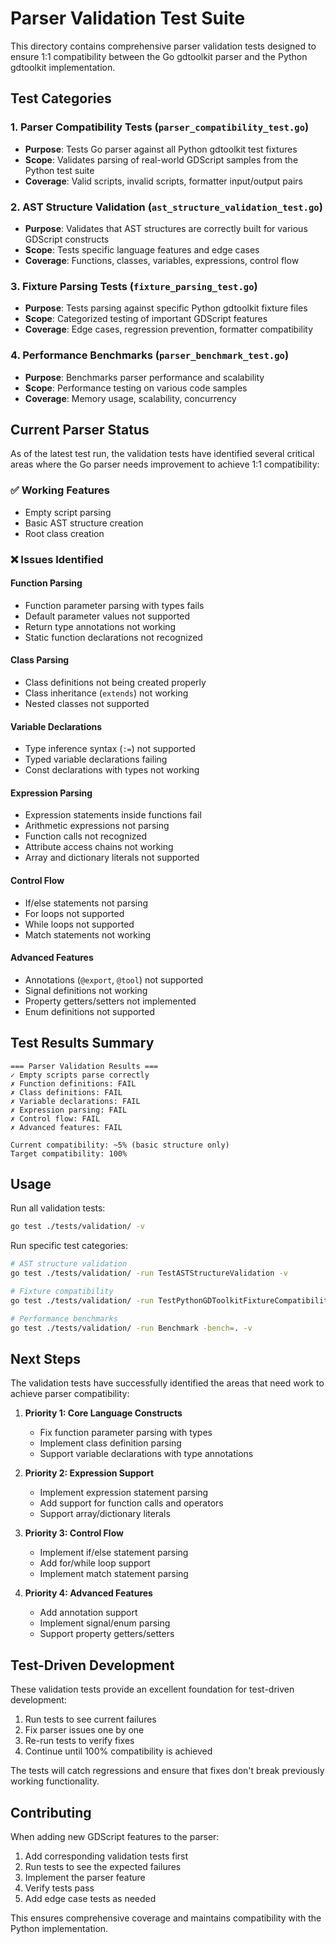 # Parser Validation Test Suite

This directory contains comprehensive parser validation tests designed to ensure 1:1 compatibility between the Go gdtoolkit parser and the Python gdtoolkit implementation.

## Test Categories

### 1. Parser Compatibility Tests (`parser_compatibility_test.go`)
- **Purpose**: Tests Go parser against all Python gdtoolkit test fixtures
- **Scope**: Validates parsing of real-world GDScript samples from the Python test suite
- **Coverage**: Valid scripts, invalid scripts, formatter input/output pairs

### 2. AST Structure Validation (`ast_structure_validation_test.go`) 
- **Purpose**: Validates that AST structures are correctly built for various GDScript constructs
- **Scope**: Tests specific language features and edge cases
- **Coverage**: Functions, classes, variables, expressions, control flow

### 3. Fixture Parsing Tests (`fixture_parsing_test.go`)
- **Purpose**: Tests parsing against specific Python gdtoolkit fixture files
- **Scope**: Categorized testing of important GDScript features
- **Coverage**: Edge cases, regression prevention, formatter compatibility

### 4. Performance Benchmarks (`parser_benchmark_test.go`)
- **Purpose**: Benchmarks parser performance and scalability
- **Scope**: Performance testing on various code samples
- **Coverage**: Memory usage, scalability, concurrency

## Current Parser Status

As of the latest test run, the validation tests have identified several critical areas where the Go parser needs improvement to achieve 1:1 compatibility:

### ✅ Working Features
- Empty script parsing
- Basic AST structure creation
- Root class creation

### ❌ Issues Identified

#### Function Parsing
- Function parameter parsing with types fails
- Default parameter values not supported
- Return type annotations not working
- Static function declarations not recognized

#### Class Parsing  
- Class definitions not being created properly
- Class inheritance (`extends`) not working
- Nested classes not supported

#### Variable Declarations
- Type inference syntax (`:=`) not supported
- Typed variable declarations failing
- Const declarations with types not working

#### Expression Parsing
- Expression statements inside functions fail
- Arithmetic expressions not parsing
- Function calls not recognized
- Attribute access chains not working
- Array and dictionary literals not supported

#### Control Flow
- If/else statements not parsing
- For loops not supported
- While loops not supported  
- Match statements not working

#### Advanced Features
- Annotations (`@export`, `@tool`) not supported
- Signal definitions not working
- Property getters/setters not implemented
- Enum definitions not supported

## Test Results Summary

```
=== Parser Validation Results ===
✓ Empty scripts parse correctly
✗ Function definitions: FAIL
✗ Class definitions: FAIL  
✗ Variable declarations: FAIL
✗ Expression parsing: FAIL
✗ Control flow: FAIL
✗ Advanced features: FAIL

Current compatibility: ~5% (basic structure only)
Target compatibility: 100%
```

## Usage

Run all validation tests:
```bash
go test ./tests/validation/ -v
```

Run specific test categories:
```bash
# AST structure validation
go test ./tests/validation/ -run TestASTStructureValidation -v

# Fixture compatibility
go test ./tests/validation/ -run TestPythonGDToolkitFixtureCompatibility -v

# Performance benchmarks
go test ./tests/validation/ -run Benchmark -bench=. -v
```

## Next Steps

The validation tests have successfully identified the areas that need work to achieve parser compatibility:

1. **Priority 1: Core Language Constructs**
   - Fix function parameter parsing with types
   - Implement class definition parsing
   - Support variable declarations with type annotations

2. **Priority 2: Expression Support**
   - Implement expression statement parsing
   - Add support for function calls and operators
   - Support array/dictionary literals

3. **Priority 3: Control Flow**
   - Implement if/else statement parsing
   - Add for/while loop support
   - Implement match statement parsing

4. **Priority 4: Advanced Features**
   - Add annotation support
   - Implement signal/enum parsing
   - Support property getters/setters

## Test-Driven Development

These validation tests provide an excellent foundation for test-driven development:

1. Run tests to see current failures
2. Fix parser issues one by one
3. Re-run tests to verify fixes
4. Continue until 100% compatibility is achieved

The tests will catch regressions and ensure that fixes don't break previously working functionality.

## Contributing

When adding new GDScript features to the parser:

1. Add corresponding validation tests first
2. Run tests to see the expected failures
3. Implement the parser feature
4. Verify tests pass
5. Add edge case tests as needed

This ensures comprehensive coverage and maintains compatibility with the Python implementation.